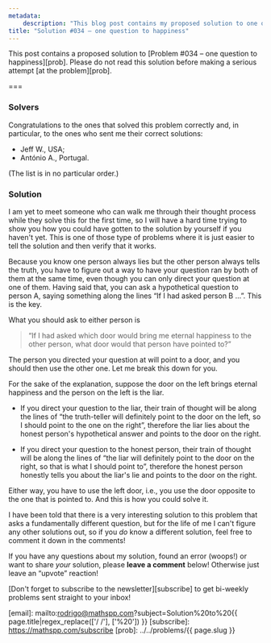 ```yaml
---
metadata:
    description: "This blog post contains my proposed solution to one of the problems of this blog."
title: "Solution #034 – one question to happiness"
---
```


This post contains a proposed solution to [Problem #034 – one question to happiness][prob].
Please do not read this solution
before making a serious attempt [at the problem][prob].

===

### Solvers

Congratulations to the ones that solved this problem correctly and, in particular, to the ones
who sent me their correct solutions:

 - Jeff W., USA;
 - António A., Portugal.

(The list is in no particular order.)

### Solution

I am yet to meet someone who can walk me through their thought process
while they solve this for the first time,
so I will have a hard time trying to show you how you could have gotten
to the solution by yourself if you haven't yet.
This is one of those type of problems where it is just easier to
tell the solution and then verify that it works.

Because you know one person always lies but the other person always tells
the truth, you have to figure out a way to have your question ran by
both of them at the same time, even though you can only direct your question
at one of them.
Having said that, you can ask a hypothetical question to person A,
saying something along the lines “If I had asked person B ...”.
This is the key.

What you should ask to either person is

 > “If I had asked which door would bring me eternal happiness
 to the other person, what door would that person have pointed to?”

The person you directed your question at will point to a door,
and you should then use the other one.
Let me break this down for you.

For the sake of the explanation, suppose the door on the left
brings eternal happiness and the person on the left is the liar.

 - If you direct your question to the liar, their train of thought
 will be along the lines of “the truth-teller will definitely point
 to the door on the left, so I should point to the one on the right”,
 therefore the liar lies about the honest person's hypothetical answer
 and points to the door on the right.
  
 - If you direct your question to the honest person, their train of thought
 will be along the lines of “the liar will definitely point to the
 door on the right, so that is what I should point to”,
 therefore the honest person honestly tells you about the liar's lie and
 points to the door on the right.

Either way, you have to use the left door, i.e., you use the door opposite
to the one that is pointed to.
And this is how you could solve it.

I have been told that there is a very interesting solution to this problem
that asks a fundamentally different question,
but for the life of me I can't figure any other solutions out,
so if you _do_ know a different solution, feel free to comment it down in the comments!

If you have any questions about my solution, found an error (woops!) or want to share
*your* solution, please **leave a comment** below!
Otherwise just leave an “upvote” reaction!

[Don't forget to subscribe to the newsletter][subscribe] to get bi-weekly
problems sent straight to your inbox!

[email]: mailto:rodrigo@mathspp.com?subject=Solution%20to%20{{ page.title|regex_replace(['/ /'], ['%20']) }}
[subscribe]: https://mathspp.com/subscribe
[prob]: ../../problems/{{ page.slug }}
